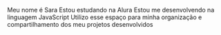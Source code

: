 Meu nome é Sara
Estou estudando na Alura
Estou me desenvolvendo na linguagem JavaScript
Utilizo esse espaço para minha organização e compartilhamento dos meu projetos desenvolvidos
